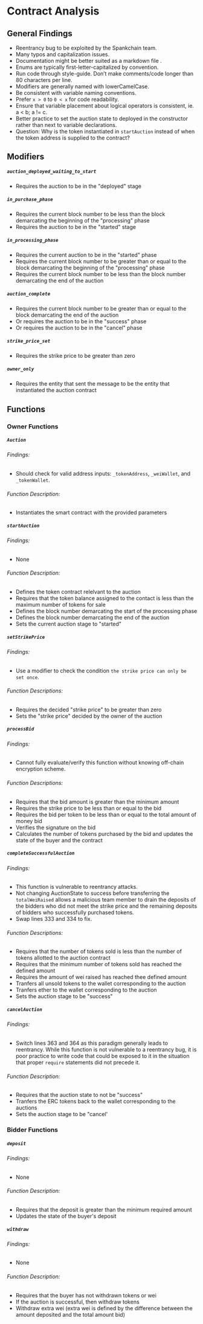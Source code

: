 # Contract Analysis

## General Findings

- Reentrancy bug to be exploited by the Spankchain team.
- Many typos and capitalization issues.
- Documentation might be better suited as a markdown file .
- Enums are typically first-letter-capitalized by convention.
- Run code through style-guide. Don’t make comments/code longer than 80 characters per line.
- Modifiers are generally named with lowerCamelCase.
- Be consistent with variable naming conventions. 
- Prefer `x > 0` to `0 < x` for code readability.
- Ensure that variable placement about logical operators is consistent, ie. a < b; a != c.
- Better practice to set the auction state to deployed in the constructor rather than next to variable declarations.
- Question: Why is the token instantiated in `startAuction` instead of when the token address is supplied to the contract?

## Modifiers

##### `auction_deployed_waiting_to_start`
  - Requires the auction to be in the "deployed" stage
##### `in_purchase_phase`
  - Requires the current block number to be less than the block demarcating the beginning of the "processing" phase 
  - Requires the auction to be in the "started" stage
##### `in_processing_phase`
  - Requires the current auction to be in the "started" phase
  - Requires the current block number to be greater than or equal to the block demarcating the beginning of the "processing" phase
  - Requires the current block number to be less than the block number demarcating the end of the auction
##### `auction_complete`
  - Requires the current block number to be greater than or equal to the block demarcating the end of the auction
  - Or requires the auction to be in the "success" phase
  - Or requires the auction to be in the "cancel" phase
##### `strike_price_set`
  - Requires the strike price to be greater than zero
##### `owner_only`
  - Requires the entity that sent the message to be the entity that instantiated the auction contract

## Functions

### Owner Functions 
##### `Auction`
###### Findings:
  - Should check for valid address inputs: `_tokenAddress`, `_weiWallet`, and `_tokenWallet`.
###### Function Description:
  - Instantiates the smart contract with the provided parameters

##### `startAuction`
###### Findings:
  - None
###### Function Description:
  - Defines the token contract relelvant to the auction
  - Requires that the token balance assigned to the contact is less than the maximum number of tokens for sale
  - Defines the block number demarcating the start of the processing phase
  - Defines the block number demarcating the end of the auction
  - Sets the current auction stage to "started"

##### `setStrikePrice`
###### Findings:
  - Use a modifier to check the condition `the strike price can only be set once`. 
###### Function Descriptions:
  - Requires the decided "strike price" to be greater than zero
  - Sets the "strike price" decided by the owner of the auction

##### `processBid`
###### Findings: 
  - Cannot  fully evaluate/verify this function without knowing off-chain encryption scheme.
###### Function Descriptions:
  - Requires that the bid amount is greater than the minimum amount 
  - Requires the strike price to be less than or equal to the bid
  - Requires the bid per token to be less than or equal to the total amount of money bid
  - Verifies the signature on the bid
  - Calculates the number of tokens purchased by the bid and updates the state of the buyer and the contract

##### `completeSuccessfulAuction`
###### Findings:
  - This function is vulnerable to reentrancy attacks.
  - Not changing AuctionState to success before transferring the `totalWeiRaised` allows a malicious team member to drain the deposits of the bidders who did not meet the strike price and the remaining deposits of bidders who successfully purchased tokens.
  - Swap lines 333 and 334 to fix.
###### Function Descriptions:
  - Requires that the number of tokens sold is less than the number of tokens allotted to the auction contract
  - Requires that the minimum number of tokens sold has reached the defined amount
  - Requires the amount of wei raised has reached thee defined amount
  - Tranfers all unsold tokens to the wallet corresponding to the auction
  - Tranfers ether to the wallet corresponding to the auction
  - Sets the auction stage to be "success"

##### `cancelAuction`
###### Findings: 
  - Switch lines 363 and 364 as this paradigm generally leads to reentrancy. While this function is not vulnerable to a reentrancy bug, it is poor practice to write code that could be exposed to it in the situation that proper `require` statements did not precede it.
###### Function Description:
  - Requires that the auction state to not be "success"
  - Tranfers the ERC tokens back to the wallet corresponding to the auctions
  - Sets the auction stage to be "cancel'

### Bidder Functions
##### `deposit`
###### Findings:
  - None
###### Function Description:
  - Requires that the deposit is greater than the minimum required amount
  - Updates the state of the buyer's deposit

##### `withdraw`
###### Findings:
  - None
###### Function Description:
  - Requires that the buyer has not withdrawn tokens or wei
  - If the auction is successful, then withdraw tokens
  - Withdraw extra wei (extra wei is defined by the difference between the amount deposited and the total amount bid)
  
